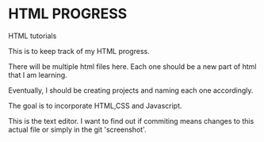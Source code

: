 # HTML PROGRESS

HTML tutorials

This is to keep track of my HTML progress.

There will be multiple html files here. Each one should be a new part of html that I am learning.

Eventually, I should be creating projects and naming each one accordingly.

The goal is to incorporate HTML,CSS and Javascript.

This is the text editor. I want to find out if commiting means changes to this actual file or simply in the git 'screenshot'.
